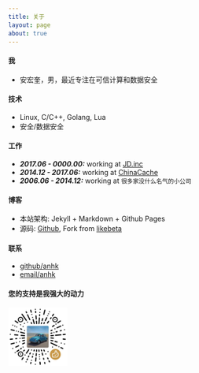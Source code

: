 ```yaml
---
title: 关于
layout: page
about: true
---
```


#### 我

+ 安宏奎，男，最近专注在可信计算和数据安全



#### 技术

+ Linux, C/C++, Golang, Lua
+ 安全/数据安全



#### 工作

+ ***2017.06 - 0000.00:*** working at [JD.inc](https://www.jd.com "京东集团")
+ ***2014.12 - 2017.06:*** working at [ChinaCache](https://www.chinacache.com "蓝汛")
+ ***2006.06 - 2014.12:*** working at `很多家没什么名气的小公司`



#### 博客

+ 本站架构: Jekyll + Markdown + Github Pages
+ 源码: [Github](https://github.com/anhk/anhk.github.io), Fork from [likebeta](https://github.com/likebeta/blog)



#### 联系

+ <a href="https://github.com/anhk" target="_blank">github/anhk</a>
+ [email/anhk](mailto:anhk@ir0.cn?subject=%E6%9D%A5%E8%87%AAir0.cn%E7%9A%84%E9%97%AE%E5%80%99)


#### 您的支持是我强大的动力

<img src="/media/img/great.jpg" alt="GreatJob" style="max-width: 120px; ">
